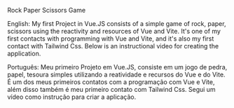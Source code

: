 Rock Paper Scissors Game

English:
My first Project in Vue.JS consists of a simple game of rock, paper, scissors using the reactivity and resources of Vue and Vite. It's one of my first contacts with programming with Vue and Vite, and it's also my first contact with Tailwind Css. Below is an instructional video for creating the application.

Português:
Meu primeiro Projeto em Vue.JS, consiste em um jogo de pedra, papel, tesoura simples utilizando a reatividade e recursos do Vue e do Vite. É um dos meus primeiros contatos com a programação com Vue e Vite, além disso também é meu primeiro contato com Tailwind Css. Segui um vídeo como instrução para criar a aplicação.
